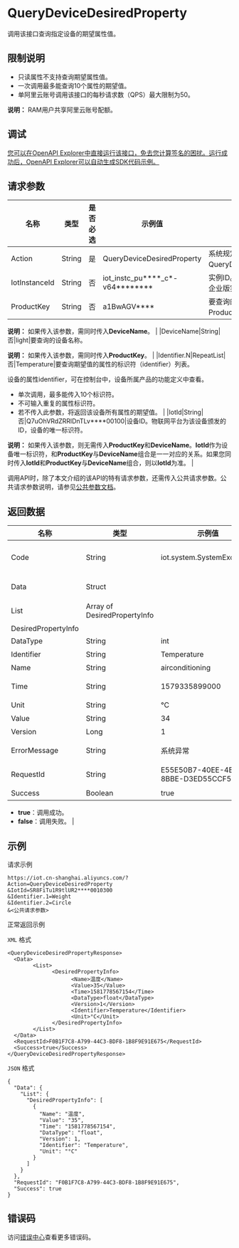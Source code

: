 # QueryDeviceDesiredProperty

调用该接口查询指定设备的期望属性值。

## 限制说明

-   只读属性不支持查询期望属性值。
-   一次调用最多能查询10个属性的期望值。
-   单阿里云账号调用该接口的每秒请求数（QPS）最大限制为50。

**说明：** RAM用户共享阿里云账号配额。


## 调试

[您可以在OpenAPI Explorer中直接运行该接口，免去您计算签名的困扰。运行成功后，OpenAPI Explorer可以自动生成SDK代码示例。](https://api.aliyun.com/#product=Iot&api=QueryDeviceDesiredProperty&type=RPC&version=2018-01-20)

## 请求参数

|名称|类型|是否必选|示例值|描述|
|--|--|----|---|--|
|Action|String|是|QueryDeviceDesiredProperty|系统规定参数。取值：QueryDeviceDesiredProperty。 |
|IotInstanceId|String|否|iot\_instc\_pu\*\*\*\*\_c\*-v64\*\*\*\*\*\*\*\*|实例ID。公共实例不传此参数，企业版实例需传入。 |
|ProductKey|String|否|a1BwAGV\*\*\*\*|要查询的设备所隶属的产品ProductKey。

 **说明：** 如果传入该参数，需同时传入**DeviceName**。 |
|DeviceName|String|否|light|要查询的设备名称。

 **说明：** 如果传入该参数，需同时传入**ProductKey**。 |
|Identifier.N|RepeatList|否|Temperature|要查询期望值的属性的标识符（identifier）列表。

 设备的属性identifier，可在控制台中，设备所属产品的功能定义中查看。

 -   单次调用，最多能传入10个标识符。
-   不可输入重复的属性标识符。
-   若不传入此参数，将返回该设备所有属性的期望值。 |
|IotId|String|否|Q7uOhVRdZRRlDnTLv\*\*\*\*00100|设备ID。物联网平台为该设备颁发的ID，设备的唯一标识符。

 **说明：** 如果传入该参数，则无需传入**ProductKey**和**DeviceName**。**IotId**作为设备唯一标识符，和**ProductKey**与**DeviceName**组合是一一对应的关系。如果您同时传入**IotId**和**ProductKey**与**DeviceName**组合，则以**IotId**为准。 |

调用API时，除了本文介绍的该API的特有请求参数，还需传入公共请求参数。公共请求参数说明，请参见[公共参数文档](~~30561~~)。

## 返回数据

|名称|类型|示例值|描述|
|--|--|---|--|
|Code|String|iot.system.SystemException|调用失败时，返回的错误码。更多信息，请参见[错误码](~~87387~~)。 |
|Data|Struct| |调用成功时，返回的数据（**List**）。 |
|List|Array of DesiredPropertyInfo| |返回的期望属性信息（**DesiredPropertyInfo**）。 |
|DesiredPropertyInfo| | | |
|DataType|String|int|属性数据类型。 |
|Identifier|String|Temperature|属性标识符。 |
|Name|String|airconditioning|属性名称。 |
|Time|String|1579335899000|期望属性值的修改时间，单位是毫秒。 |
|Unit|String|℃|属性单位。 |
|Value|String|34|期望属性值。 |
|Version|Long|1|当前期望属性值的版本号。 |
|ErrorMessage|String|系统异常|调用失败时，返回的出错信息。 |
|RequestId|String|E55E50B7-40EE-4B6B-8BBE-D3ED55CCF565|阿里云为该请求生成的唯一标识符。 |
|Success|Boolean|true|表示是否调用成功。

 -   **true**：调用成功。
-   **false**：调用失败。 |

## 示例

请求示例

```
https://iot.cn-shanghai.aliyuncs.com/?Action=QueryDeviceDesiredProperty
&IotId=SR8FiTu1R9tlUR2****0010300
&Identifier.1=Weight
&Identifier.2=Circle
&<公共请求参数>
```

正常返回示例

`XML` 格式

```
<QueryDeviceDesiredPropertyResponse>
  <Data>
        <List>
              <DesiredPropertyInfo>
                    <Name>温度</Name>
                    <Value>35</Value>
                    <Time>1581778567154</Time>
                    <DataType>float</DataType>
                    <Version>1</Version>
                    <Identifier>Temperature</Identifier>
                    <Unit>°C</Unit>
              </DesiredPropertyInfo>
        </List>
  </Data>
  <RequestId>F0B1F7C8-A799-44C3-BDF8-1B8F9E91E675</RequestId>
  <Success>true</Success>
</QueryDeviceDesiredPropertyResponse>
```

`JSON` 格式

```
{
  "Data": {
    "List": {
      "DesiredPropertyInfo": [
        {
          "Name": "温度", 
          "Value": "35", 
          "Time": "1581778567154", 
          "DataType": "float", 
          "Version": 1, 
          "Identifier": "Temperature", 
          "Unit": "°C"
        }
      ]
    }
  }, 
  "RequestId": "F0B1F7C8-A799-44C3-BDF8-1B8F9E91E675", 
  "Success": true
}
```

## 错误码

访问[错误中心](https://error-center.alibabacloud.com/status/product/Iot)查看更多错误码。

